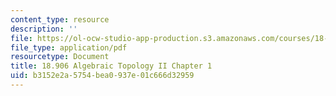```yaml
---
content_type: resource
description: ''
file: https://ol-ocw-studio-app-production.s3.amazonaws.com/courses/18-906-algebraic-topology-ii-spring-2020/b3152e2a5754bea0937e01c666d32959_MIT18_906S20_ch1.pdf
file_type: application/pdf
resourcetype: Document
title: 18.906 Algebraic Topology II Chapter 1
uid: b3152e2a-5754-bea0-937e-01c666d32959
---
```

